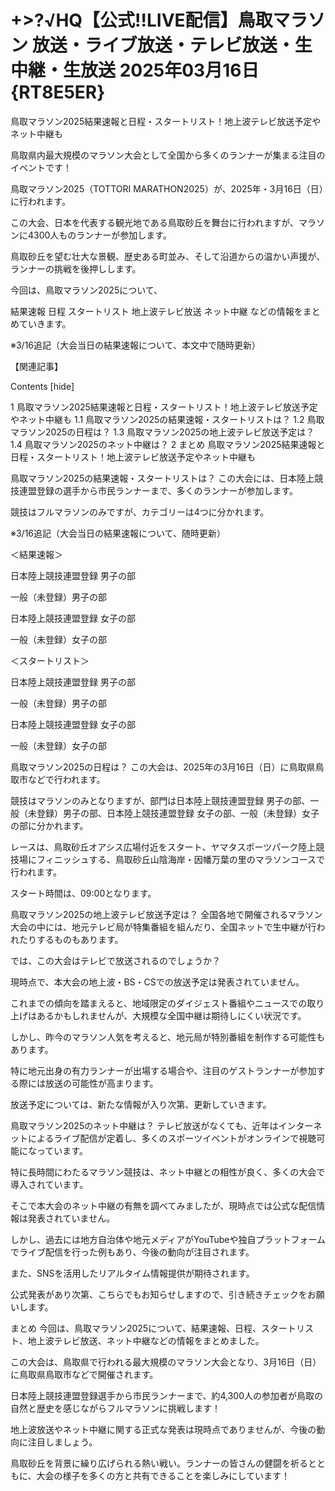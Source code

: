 # +>?√HQ【公式!!LIVE配信】鳥取マラソン 放送・ライブ放送・テレビ放送・生中継・生放送 2025年03月16日 {RT8E5ER}

鳥取マラソン2025結果速報と日程・スタートリスト！地上波テレビ放送予定やネット中継も

鳥取県内最大規模のマラソン大会として全国から多くのランナーが集まる注目のイベントです！

鳥取マラソン2025（TOTTORI MARATHON2025）が、2025年・3月16日（日）に行われます。

この大会、日本を代表する観光地である鳥取砂丘を舞台に行われますが、マラソンに4300人ものランナーが参加します。

鳥取砂丘を望む壮大な景観、歴史ある町並み、そして沿道からの温かい声援が、ランナーの挑戦を後押しします。

今回は、鳥取マラソン2025について、

結果速報
日程
スタートリスト
地上波テレビ放送
ネット中継
などの情報をまとめていきます。


※3/16追記（大会当日の結果速報について、本文中で随時更新）

【関連記事】



Contents [hide]

1 鳥取マラソン2025結果速報と日程・スタートリスト！地上波テレビ放送予定やネット中継も
1.1 鳥取マラソン2025の結果速報・スタートリストは？
1.2 鳥取マラソン2025の日程は？
1.3 鳥取マラソン2025の地上波テレビ放送予定は？
1.4 鳥取マラソン2025のネット中継は？
2 まとめ
鳥取マラソン2025結果速報と日程・スタートリスト！地上波テレビ放送予定やネット中継も

鳥取マラソン2025の結果速報・スタートリストは？
この大会には、日本陸上競技連盟登録の選手から市民ランナーまで、多くのランナーが参加します。

競技はフルマラソンのみですが、カテゴリーは4つに分かれます。

※3/16追記（大会当日の結果速報について、随時更新）

＜結果速報＞

日本陸上競技連盟登録 男子の部

一般（未登録）男子の部


日本陸上競技連盟登録 女子の部

一般（未登録）女子の部

＜スタートリスト＞

日本陸上競技連盟登録 男子の部

一般（未登録）男子の部

日本陸上競技連盟登録 女子の部

一般（未登録）女子の部

 

鳥取マラソン2025の日程は？
この大会は、2025年の3月16日（日）に鳥取県鳥取市などで行われます。

競技はマラソンのみとなりますが、部門は日本陸上競技連盟登録 男子の部、一般（未登録）男子の部、日本陸上競技連盟登録 女子の部、一般（未登録）女子の部に分かれます。

レースは、鳥取砂丘オアシス広場付近をスタート、ヤマタスポーツパーク陸上競技場にフィニッシュする、鳥取砂丘山陰海岸・因幡万葉の里のマラソンコースで行われます。

スタート時間は、09:00となります。

 

鳥取マラソン2025の地上波テレビ放送予定は？
全国各地で開催されるマラソン大会の中には、地元テレビ局が特集番組を組んだり、全国ネットで生中継が行われたりするものもあります。

では、この大会はテレビで放送されるのでしょうか？

現時点で、本大会の地上波・BS・CSでの放送予定は発表されていません。

これまでの傾向を踏まえると、地域限定のダイジェスト番組やニュースでの取り上げはあるかもしれませんが、大規模な全国中継は期待しにくい状況です。

しかし、昨今のマラソン人気を考えると、地元局が特別番組を制作する可能性もあります。

特に地元出身の有力ランナーが出場する場合や、注目のゲストランナーが参加する際には放送の可能性が高まります。

放送予定については、新たな情報が入り次第、更新していきます。

鳥取マラソン2025のネット中継は？
テレビ放送がなくても、近年はインターネットによるライブ配信が定着し、多くのスポーツイベントがオンラインで視聴可能になっています。

特に長時間にわたるマラソン競技は、ネット中継との相性が良く、多くの大会で導入されています。

そこで本大会のネット中継の有無を調べてみましたが、現時点では公式な配信情報は発表されていません。

しかし、過去には地方自治体や地元メディアがYouTubeや独自プラットフォームでライブ配信を行った例もあり、今後の動向が注目されます。

また、SNSを活用したリアルタイム情報提供が期待されます。

公式発表があり次第、こちらでもお知らせしますので、引き続きチェックをお願いします。

まとめ
今回は、鳥取マラソン2025について、結果速報、日程、スタートリスト、地上波テレビ放送、ネット中継などの情報をまとめました。

この大会は、鳥取県で行われる最大規模のマラソン大会となり、3月16日（日）に鳥取県鳥取市などで開催されます。

日本陸上競技連盟登録選手から市民ランナーまで、約4,300人の参加者が鳥取の自然と歴史を感じながらフルマラソンに挑戦します！

地上波放送やネット中継に関する正式な発表は現時点でありませんが、今後の動向に注目しましょう。

鳥取砂丘を背景に繰り広げられる熱い戦い。ランナーの皆さんの健闘を祈るとともに、大会の様子を多くの方と共有できることを楽しみにしています！